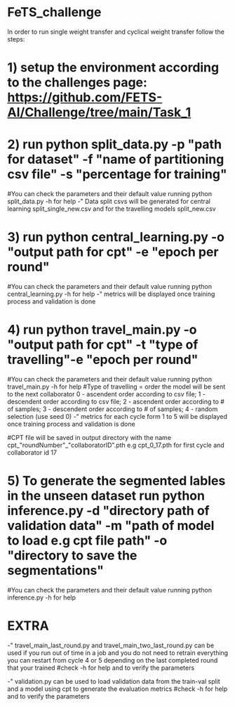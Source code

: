 # FeTS_challenge

In order to run single weight transfer and cyclical weight transfer follow the steps:

# 1) setup the environment according to the challenges page: https://github.com/FETS-AI/Challenge/tree/main/Task_1
# 2) run python split_data.py -p "path for dataset" -f "name of partitioning csv file" -s "percentage for training"
#You can check the parameters and their default value running python split_data.py -h for help
-" Data split csvs will be generated for central learning split_single_new.csv and for the travelling models split_new.csv

# 3) run python central_learning.py -o "output path for cpt" -e "epoch per round"
#You can check the parameters and their default value running python central_learning.py -h for help
-" metrics will be displayed once training process and validation is done

# 4) run python travel_main.py -o "output path for cpt" -t "type of travelling"-e "epoch per round"
#You can check the parameters and their default value running python travel_main.py -h for help
#Type of travelling =  order the model will be sent to the next collaborator
0 - ascendent order according to csv file; 
1 - descendent order according to csv file; 
2 - ascendent order according to # of samples; 
3 - descendent order according to # of samples; 
4 - random selection (use seed 0)
-" metrics for each cycle form 1 to 5 will be displayed once training process and validation is done

#CPT file will be saved in output directory with the name cpt_"roundNumber"_"collaboratorID".pth e.g cpt_0_17.pth for first cycle and collaborator id 17

# 5) To generate the segmented lables in the unseen dataset run python inference.py -d "directory path of validation data" -m "path of model to load e.g cpt file path" -o "directory to save the segmentations"
#You can check the parameters and their default value running python inference.py -h for help

# EXTRA

-" travel_main_last_round.py and travel_main_two_last_round.py can be used if you run out of time in a job and you do not need to retrain everything you can restart from cycle 4 or 5 depending on the last completed round that your trained
#check -h for help and to verify the parameters

-" validation.py can be used to load validation data from the train-val split and a model using cpt to generate the evaluation metrics
#check -h for help and to verify the parameters